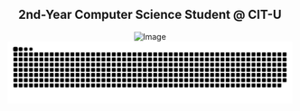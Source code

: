<h2 align = "center"><b> 2nd-Year Computer Science Student @ CIT-U </b></h2>

<p align="center">
  
  <img src="https://github.com/user-attachments/assets/546bbc53-2aea-4482-9503-3a9be07b3937" alt="Image" width="420">

  <picture>
    <source media="(prefers-color-scheme: dark)" srcset="https://raw.githubusercontent.com/aaronjacalan/aaronjacalan/output/github-snake-dark.svg" />
    <source media="(prefers-color-scheme: light)" srcset="https://raw.githubusercontent.com/aaronjacalan/aaronjacalan/output/github-snake.svg" />
    <img alt="github-snake" src="https://raw.githubusercontent.com/aaronjacalan/aaronjacalan/output/github-snake.svg" />
  </picture>
  
</p>
